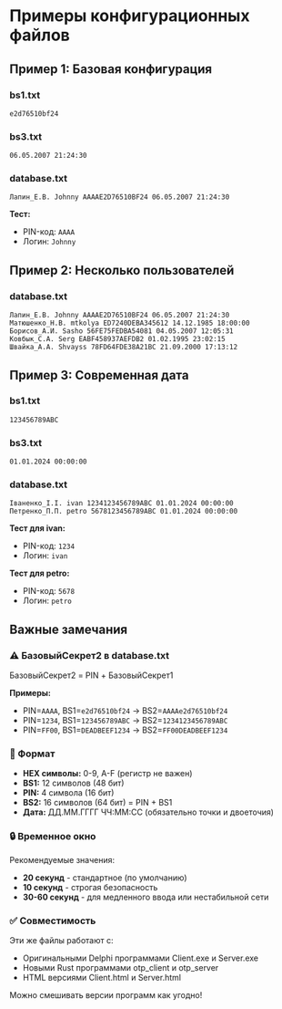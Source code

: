 # Примеры конфигурационных файлов

## Пример 1: Базовая конфигурация

### bs1.txt
```
e2d76510bf24
```

### bs3.txt
```
06.05.2007 21:24:30
```

### database.txt
```
Лапин_Е.В. Johnny AAAAE2D76510BF24 06.05.2007 21:24:30
```

**Тест:**
- PIN-код: `AAAA`
- Логин: `Johnny`


## Пример 2: Несколько пользователей

### database.txt
```
Лапин_Е.В. Johnny AAAAE2D76510BF24 06.05.2007 21:24:30
Матюшенко_Н.В. mtkolya ED7240DEBA345612 14.12.1985 18:00:00
Борисов_А.И. Sasho 56FE75FEDBA54081 04.05.2007 12:05:31
Ковбык_С.А. Serg EABF458937AEFDB2 01.02.1995 23:02:15
Швайка_А.А. Shvayss 78FD64FDE38A21BC 21.09.2000 17:13:12
```

## Пример 3: Современная дата

### bs1.txt
```
123456789ABC
```

### bs3.txt
```
01.01.2024 00:00:00
```

### database.txt
```
Іваненко_І.І. ivan 1234123456789ABC 01.01.2024 00:00:00
Петренко_П.П. petro 5678123456789ABC 01.01.2024 00:00:00
```

**Тест для ivan:**
- PIN-код: `1234`
- Логин: `ivan`

**Тест для petro:**
- PIN-код: `5678`
- Логин: `petro`


## Важные замечания

### ⚠️ БазовыйСекрет2 в database.txt

БазовыйСекрет2 = PIN + БазовыйСекрет1

**Примеры:**
- PIN=`AAAA`, BS1=`e2d76510bf24` → BS2=`AAAAe2d76510bf24`
- PIN=`1234`, BS1=`123456789ABC` → BS2=`1234123456789ABC`
- PIN=`FF00`, BS1=`DEADBEEF1234` → BS2=`FF00DEADBEEF1234`

### 📝 Формат

- **HEX символы:** 0-9, A-F (регистр не важен)
- **BS1:** 12 символов (48 бит)
- **PIN:** 4 символа (16 бит)
- **BS2:** 16 символов (64 бит) = PIN + BS1
- **Дата:** ДД.ММ.ГГГГ ЧЧ:ММ:СС (обязательно точки и двоеточия)

### 🔒 Временное окно

Рекомендуемые значения:
- **20 секунд** - стандартное (по умолчанию)
- **10 секунд** - строгая безопасность
- **30-60 секунд** - для медленного ввода или нестабильной сети

### ✅ Совместимость

Эти же файлы работают с:
- Оригинальными Delphi программами Client.exe и Server.exe
- Новыми Rust программами otp_client и otp_server
- HTML версиями Client.html и Server.html

Можно смешивать версии программ как угодно!
